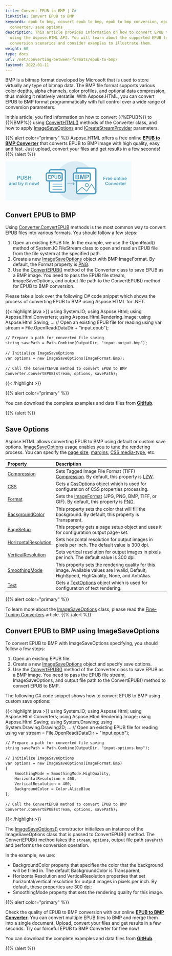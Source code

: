 ```yaml
---
title: Convert EPUB to BMP | C#
linktitle: Convert EPUB to BMP
keywords: epub to bmp, convert epub to bmp, epub to bmp conversion, epub to bmp
  converter, save options
description: This article provides information on how to convert EPUB to BMP
  using the Aspose.HTML API. You will learn about the supported EPUB to BMP
  conversion scenarios and consider examples to illustrate them.
weight: 60
type: docs
url: /net/converting-between-formats/epub-to-bmp/
lastmod: 2022-01-11
---
```

<link href="./../../style.css" rel="stylesheet" type="text/css" />

BMP is a bitmap format developed by Microsoft that is used to store virtually any type of bitmap data. The BMP file format supports various color depths, alpha channels, color profiles, and optional data compression, thus making it relatively versatile. With Aspose.HTML, you can convert EPUB to BMP format programmatically with full control over a wide range of conversion parameters.

In this article, you find information on how to convert {{%EPUB%}} to {{%BMP%}} using [ConvertHTML()](https://apireference.aspose.com/html/net/aspose.html.converters/converter/methods/index) methods of the Converter class, and how to apply [ImageSaveOptions](https://apireference.aspose.com/html/net/aspose.html.saving/imagesaveoptions) and [ICreateStreamProvider](https://apireference.aspose.com/html/net/aspose.html.io/icreatestreamprovider) parameters.

{{% alert color="primary" %}} 
Aspose.HTML offers a free online <a href="https://products.aspose.app/html/conversion/epub-to-bmp" target="_blank">**EPUB to BMP Converter**</a> that converts EPUB to BMP image with high quality, easy and fast. Just upload, convert your files and get results in a few seconds! 
{{% /alert %}} 

<a href="https://products.aspose.app/html/conversion/epub-to-bmp" target="_blank">![Text "Banner EPUB to BMP Converter"](epub-to-bmp.png#center)</a>

## **Convert EPUB to BMP**
Using [Converter.ConvertEPUB](https://apireference.aspose.com/html/net/aspose.html.converters/converter/methods/convertepub/index) methods is the most common way to convert EPUB files into various formats. You should follow a few steps:

1. Open an existing EPUB file. In the example, we use the OpenRead() method of System.IO.FileStream class to open and read an EPUB file from the file system at the specified path.
1. Create a new [ImageSaveOptions](https://apireference.aspose.com/html/net/aspose.html.saving/imagesaveoptions) object with BMP ImageFormat. By default, the Format property is [PNG](https://apireference.aspose.com/html/net/aspose.html.rendering.image/imageformat).
1. Use the [ConvertEPUB()](https://apireference.aspose.com/html/net/aspose.html.converters.converter/convertepub/methods/27) method of the Converter class to save EPUB as a BMP image. You need to pass the EPUB file stream, ImageSaveOptions, and output file path to the ConvertEPUB() method for EPUB to BMP conversion.

Please take a look over the following C# code snippet which shows the process of converting EPUB to BMP using Aspose.HTML for .NET.

{{< highlight java >}}
using System.IO;
using Aspose.Html;
using Aspose.Html.Converters;
using Aspose.Html.Rendering.Image;
using Aspose.Html.Saving;
...
    // Open an existing EPUB file for reading
    using var stream = File.OpenRead(DataDir + "input.epub");

    // Prepare a path for converted file saving 
    string savePath = Path.Combine(OutputDir, "input-output.bmp");
    
    // Initialize ImageSaveOptions 
    var options = new ImageSaveOptions(ImageFormat.Bmp);
    
    // Call the ConvertEPUB method to convert EPUB to BMP
    Converter.ConvertEPUB(stream, options, savePath);
{{< /highlight >}}

{{% alert color="primary" %}} 

You can download the complete examples and data files from [**GitHub**](https://github.com/aspose-html/Aspose.HTML-Documentation/tree/main/content/tests-net).

{{% /alert %}}

## **Save Options**
Aspose.HTML allows converting EPUB to BMP using default or custom save options. [ImageSaveOptions](https://apireference.aspose.com/html/net/aspose.html.saving/imagesaveoptions) usage enables you to tune the rendering process. You can specify the [page size](https://apireference.aspose.com/html/net/aspose.html.rendering/renderingoptions/properties/pagesetup), [margins](https://apireference.aspose.com/html/net/aspose.html.drawing/page/properties/margin), [CSS media-type](https://apireference.aspose.com/html/net/aspose.html.rendering/mediatype), etc. 

| Property                                                     | Description                                                  |
| :----------------------------------------------------------- | :----------------------------------------------------------- |
| [Compression](https://apireference.aspose.com/html/net/aspose.html.rendering.image/compression) | Sets Tagged Image File Format (TIFF) [Compression](https://apireference.aspose.com/html/net/aspose.html.rendering.image/compression). By default, this property is [LZW](https://apireference.aspose.com/html/net/aspose.html.rendering.image/compression). |
| [CSS](https://apireference.aspose.com/html/net/aspose.html.rendering/mediatype) | Gets a [CssOptions](https://apireference.aspose.com/html/net/aspose.html.rendering/cssoptions) object which is used for configuration of CSS properties processing. |
| [Format](https://apireference.aspose.com/html/net/aspose.html.rendering.image/imageformat) | Sets the [ImageFormat](https://apireference.aspose.com/html/net/aspose.html.rendering.image/imageformat) (JPG, PNG, BMP, TIFF, or GIF). By default, this property is [PNG](https://apireference.aspose.com/html/net/aspose.html.rendering.image/imageformat). |
| [BackgroundColor](https://apireference.aspose.com/html/net/aspose.html.rendering/renderingoptions/properties/backgroundcolor) | This property sets the color that will fill the background. By default, this property is Transparent. |
| [PageSetup](https://apireference.aspose.com/html/net/aspose.html.rendering/renderingoptions/properties/pagesetup) | This property gets a page setup object and uses it for configuration output page-set. |
| [HorizontalResolution](https://apireference.aspose.com/html/net/aspose.html.rendering.image/imagerenderingoptions/properties/horizontalresolution) | Sets horizontal resolution for output images in pixels per inch. The default value is 300 dpi. |
| [VerticalResolution](https://apireference.aspose.com/html/net/aspose.html.rendering.image/imagerenderingoptions/properties/verticalresolution) | Sets vertical resolution for output images in pixels per inch. The default value is 300 dpi. |
| [SmoothingMode](https://apireference.aspose.com/html/net/aspose.html.rendering.image/imagerenderingoptions/properties/smoothingmode) | This property sets the rendering quality for this image.  Available values are Invalid, Default, HighSpeed, HighQuality, None, and AntiAlias. |
| [Text](https://apireference.aspose.com/html/net/aspose.html.rendering.image/imagerenderingoptions/properties/text) | Gets a [TextOptions](https://apireference.aspose.com/html/net/aspose.html.rendering.image/textoptions) object which is used for configuration of text rendering. |

{{% alert color="primary" %}} 

To learn more about the [ImageSaveOptions](https://apireference.aspose.com/html/net/aspose.html.saving/imagesaveoptions) class, please read the [Fine-Tuning Converters](/html/net/converting-between-formats/fine-tuning-converters/) article.
{{% /alert %}}

## **Convert EPUB to BMP using ImageSaveOptions**

To convert EPUB to BMP with ImageSaveOptions specifying, you should follow a few steps: 

1. Open an existing EPUB file. 
1. Create a new [ImageSaveOptions](https://apireference.aspose.com/html/net/aspose.html.saving/imagesaveoptions) object and specify save options.
1. Use the [ConvertEPUB()](https://apireference.aspose.com/html/net/aspose.html.converters.converter/convertepub/methods/27) method of the  Converter class to save EPUB as a BMP image. You need to pass the EPUB file stream, ImageSaveOptions, and output file path to the ConvertEPUB() method to convert EPUB to BMP.

The following C# code snippet shows how to convert EPUB to BMP using custom save options:

{{< highlight java >}}
using System.IO;
using Aspose.Html;
using Aspose.Html.Converters;
using Aspose.Html.Rendering.Image;
using Aspose.Html.Saving;
using System.Drawing;
using System.Drawing.Drawing2D;
...
    // Open an existing EPUB file for reading
    using var stream = File.OpenRead(DataDir + "input.epub");

    // Prepare a path for converted file saving 
    string savePath = Path.Combine(OutputDir, "input-options.bmp");
    
    // Initialize ImageSaveOptions 
    var options = new ImageSaveOptions(ImageFormat.Bmp)
    {
        SmoothingMode = SmoothingMode.HighQuality,
        HorizontalResolution = 400,
        VerticalResolution = 400,
        BackgroundColor = Color.AliceBlue
    };            
    
    // Call the ConvertEPUB method to convert EPUB to BMP
    Converter.ConvertEPUB(stream, options, savePath);
{{< /highlight >}}

The [ImageSaveOptions()](https://apireference.aspose.com/html/net/aspose.html.saving/imagesaveoptions/constructors/main) constructor initializes an instance of the ImageSaveOptions class that is passed to ConvertEPUB() method. The ConvertEPUB() method takes the `stream`, `options`,  output file path `savePath` and performs the conversion operation.

In the example, we use:
 - BackgroundColor property that specifies the color that the background will be filled in. The default BackgroundColor is Transparent;
 - HorizontalResolution and VerticalResolution properties that set horizontal/vertical resolution for output images in pixels per inch. By default, these properties are 300 dpi;
 - SmoothingMode property that sets the rendering quality for this image. 

{{% alert color="primary" %}} 

Check the quality of EPUB to BMP conversion with our online [**EPUB to BMP Converter**](https://products.aspose.app/html/conversion/epub-to-bmp). You can convert multiple EPUB files to BMP and merge them into a single document. Upload, convert your files and get results in a few seconds. Try our forceful EPUB to BMP Converter for free now!

You can download the complete examples and data files from [**GitHub**](https://github.com/aspose-html/Aspose.HTML-Documentation/tree/main/content/tests-net).

{{% /alert %}}